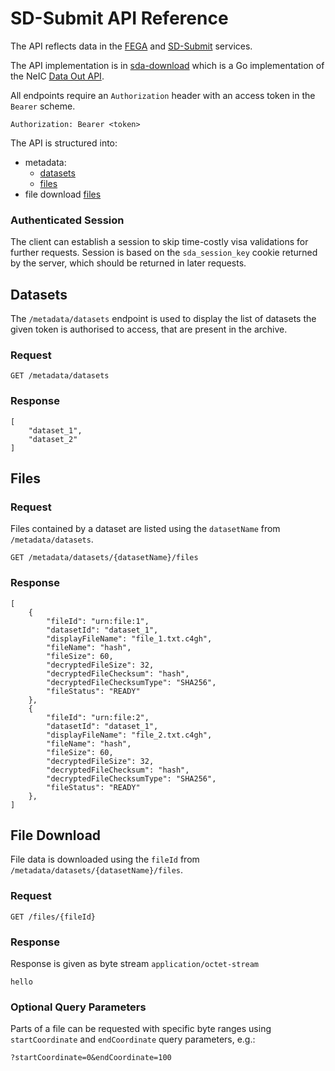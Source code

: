 # SD-Submit API Reference

The API reflects data in the [FEGA](https://research.csc.fi/-/fega) and [SD-Submit](https://research.csc.fi/sensitive-data-services-for-research) services.

The API implementation is in [sda-download](https://github.com/neicnordic/sda-download) which is a Go implementation of the NeIC [Data Out API](https://neic-sda.readthedocs.io/en/latest/dataout.html#rest-api-endpoints).

All endpoints require an `Authorization` header with an access token in the `Bearer` scheme.

```
Authorization: Bearer <token>
```

The API is structured into:
- metadata:
    - [datasets](#datasets)
    - [files](#files)
- file download [files](#file-download)

### Authenticated Session
The client can establish a session to skip time-costly visa validations for further requests. Session is based on the `sda_session_key` cookie returned by the server, which should be returned in later requests.

## Datasets

The `/metadata/datasets` endpoint is used to display the list of datasets the given token is authorised to access, that are present in the archive.

### Request
```
GET /metadata/datasets
```
### Response
```
[
    "dataset_1",
    "dataset_2"
]
```
## Files

### Request

Files contained by a dataset are listed using the `datasetName` from `/metadata/datasets`.
```
GET /metadata/datasets/{datasetName}/files
```

### Response
```
[
    {
        "fileId": "urn:file:1",
        "datasetId": "dataset_1",
        "displayFileName": "file_1.txt.c4gh",
        "fileName": "hash",
        "fileSize": 60,
        "decryptedFileSize": 32,
        "decryptedFileChecksum": "hash",
        "decryptedFileChecksumType": "SHA256",
        "fileStatus": "READY"
    },
    {
        "fileId": "urn:file:2",
        "datasetId": "dataset_1",
        "displayFileName": "file_2.txt.c4gh",
        "fileName": "hash",
        "fileSize": 60,
        "decryptedFileSize": 32,
        "decryptedFileChecksum": "hash",
        "decryptedFileChecksumType": "SHA256",
        "fileStatus": "READY"
    },
]
```
## File Download

File data is downloaded using the `fileId` from `/metadata/datasets/{datasetName}/files`.

### Request
```
GET /files/{fileId}
```

### Response

Response is given as byte stream `application/octet-stream`
```
hello
```

### Optional Query Parameters

Parts of a file can be requested with specific byte ranges using `startCoordinate` and `endCoordinate` query parameters, e.g.:
```
?startCoordinate=0&endCoordinate=100
```
